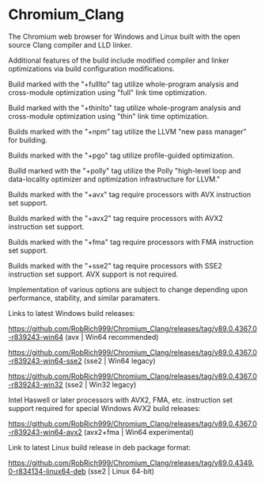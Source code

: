 # Chromium_Clang

The Chromium web browser for Windows and Linux built with the open source Clang compiler and LLD linker.

Additional features of the build include modified compiler and linker optimizations via build configuration modifications.

Build marked with the "+fulllto" tag utilize whole-program analysis and cross-module optimization using "full" link time optimization.

Build marked with the "+thinlto" tag utilize whole-program analysis and cross-module optimization using "thin" link time optimization.

Builds marked with the "+npm" tag utilize the LLVM "new pass manager" for building.

Builds marked with the "+pgo" tag utilize profile-guided optimization.

Builld marked with the "+polly" tag utilize the Polly "high-level loop and data-locality optimizer and optimization infrastructure for LLVM."

Builds marked with the "+avx" tag require processors with AVX instruction set support.

Builds marked with the "+avx2" tag require processors with AVX2 instruction set support.

Builds marked with the "+fma" tag require processors with FMA instruction set support.

Builds marked with the "+sse2" tag require processors with SSE2 instruction set support. AVX support is not required.

Implementation of various options are subject to change depending upon performance, stability, and similar paramaters.

Links to latest Windows build releases:

https://github.com/RobRich999/Chromium_Clang/releases/tag/v89.0.4367.0-r839243-win64 (avx | Win64 recommended)

https://github.com/RobRich999/Chromium_Clang/releases/tag/v89.0.4367.0-r839243-win64-sse2 (sse2 | Win64 legacy)

https://github.com/RobRich999/Chromium_Clang/releases/tag/v89.0.4367.0-r839243-win32 (sse2 | Win32 legacy)

Intel Haswell or later processors with AVX2, FMA, etc. instruction set support required for special Windows AVX2 build releases:

https://github.com/RobRich999/Chromium_Clang/releases/tag/v89.0.4367.0-r839243-win64-avx2 (avx2+fma | Win64 experimental)

Link to latest Linux build release in deb package format:

https://github.com/RobRich999/Chromium_Clang/releases/tag/v89.0.4349.0-r834134-linux64-deb (sse2 | Linux 64-bit)
